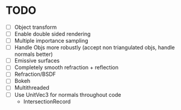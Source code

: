 # TODO
- [ ] Object transform
- [ ] Enable double sided rendering
- [ ] Multiple importance sampling
- [ ] Handle Objs more robustly (accept non triangulated objs, handle normals better)
- [ ] Emissive surfaces
- [ ] Completely smooth refraction + reflection
- [ ] Refraction/BSDF
- [ ] Bokeh
- [ ] Multithreaded
- [ ] Use UnitVec3 for normals throughout code
  * IntersectionRecord

